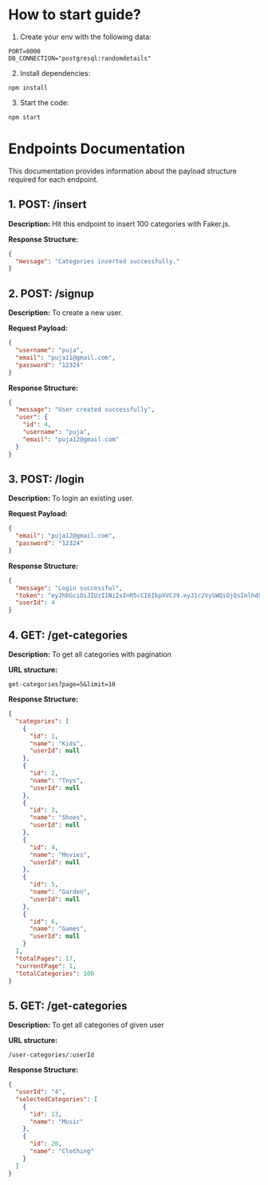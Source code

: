 # How to start guide?

1. Create your env with the following data:

```
PORT=8000
DB_CONNECTION="postgresql:randomdetails"
```

2. Install dependencies:

```
npm install
```

3. Start the code:

```
npm start
```

# Endpoints Documentation

This documentation provides information about the payload structure required for each endpoint.

## 1. POST: /insert

**Description:**
Hit this endpoint to insert 100 categories with Faker.js.

**Response Structure:**

```json
{
  "message": "Categories inserted successfully."
}
```

## 2. POST: /signup

**Description:**
To create a new user.

**Request Payload:**

```json
{
  "username": "puja",
  "email": "puja11@gmail.com",
  "password": "12324"
}
```

**Response Structure:**

```json
{
  "message": "User created successfully",
  "user": {
    "id": 4,
    "username": "puja",
    "email": "puja12@gmail.com"
  }
}
```

## 3. POST: /login

**Description:**
To login an existing user.

**Request Payload:**

```json
{
  "email": "puja12@gmail.com",
  "password": "12324"
}
```

**Response Structure:**

```json
{
  "message": "Login successful",
  "token": "eyJhbGciOiJIUzI1NiIsInR5cCI6IkpXVCJ9.eyJ1c2VySWQiOjQsImlhdCI6MTcxMTQ3NTYwNCwiZXhwIjoxNzExNDk3MjA0fQ.gdhrZZ11iR1eZxHXuHF3biWfz2VIsp1hB5pVchi1kl0",
  "userId": 4
}
```

## 4. GET: /get-categories

**Description:**
To get all categories with pagination

**URL structure:**

```
get-categories?page=5&limit=10
```

**Response Structure:**

```json
{
  "categories": [
    {
      "id": 1,
      "name": "Kids",
      "userId": null
    },
    {
      "id": 2,
      "name": "Toys",
      "userId": null
    },
    {
      "id": 3,
      "name": "Shoes",
      "userId": null
    },
    {
      "id": 4,
      "name": "Movies",
      "userId": null
    },
    {
      "id": 5,
      "name": "Garden",
      "userId": null
    },
    {
      "id": 6,
      "name": "Games",
      "userId": null
    }
  ],
  "totalPages": 17,
  "currentPage": 1,
  "totalCategories": 100
}
```

## 5. GET: /get-categories

**Description:**
To get all categories of given user

**URL structure:**

```
/user-categories/:userId
```

**Response Structure:**

```json
{
  "userId": "4",
  "selectedCategories": [
    {
      "id": 13,
      "name": "Music"
    },
    {
      "id": 20,
      "name": "Clothing"
    }
  ]
}
```
